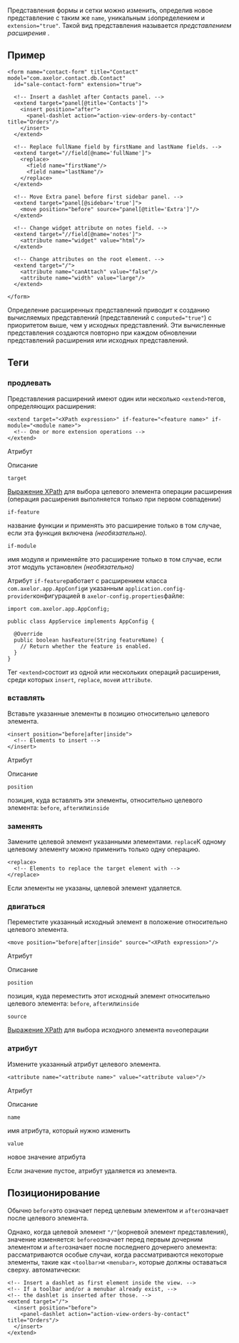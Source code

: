 Представления формы и сетки можно изменить, определив новое представление с таким же `name`, уникальным `id`определением и `extension="true"`. Такой вид представления называется _представлением расширения_ .

[](#example)Пример
------------------

    <form name="contact-form" title="Contact" model="com.axelor.contact.db.Contact"
      id="sale-contact-form" extension="true">
    
      <!-- Insert a dashlet after Contacts panel. -->
      <extend target="panel[@title='Contacts']">
        <insert position="after">
          <panel-dashlet action="action-view-orders-by-contact" title="Orders"/>
        </insert>
      </extend>
    
      <!-- Replace fullName field by firstName and lastName fields. -->
      <extend target="//field[@name='fullName']">
        <replace>
          <field name="firstName"/>
          <field name="lastName"/>
        </replace>
      </extend>
    
      <!-- Move Extra panel before first sidebar panel. -->
      <extend target="panel[@sidebar='true']">
        <move position="before" source="panel[@title='Extra']"/>
      </extend>
    
      <!-- Change widget attribute on notes field. -->
      <extend target="//field[@name='notes']">
        <attribute name="widget" value="html"/>
      </extend>
    
      <!-- Change attributes on the root element. -->
      <extend target="/">
        <attribute name="canAttach" value="false"/>
        <attribute name="width" value="large"/>
      </extend>
    
    </form>



Определение расширенных представлений приводит к созданию вычисляемых представлений (представлений с `computed="true"`) с приоритетом выше, чем у исходных представлений. Эти вычисленные представления создаются повторно при каждом обновлении представлений расширения или исходных представлений.

[](#tags)Теги
-------------

### [](#extend)продлевать

Представления расширений имеют один или несколько `<extend>`тегов, определяющих расширения:

    <extend target="<XPath expression>" if-feature="<feature name>" if-module="<module name>">
      <!-- One or more extension operations -->
    </extend>





Атрибут

Описание

`target`

[Выражение XPath](https://www.w3.org/TR/1999/REC-xpath-19991116/) для выбора целевого элемента операции расширения (операция расширения выполняется только при первом совпадении)

`if-feature`

название функции и применять это расширение только в том случае, если эта функция включена _(необязательно)._

`if-module`

имя модуля и применяйте это расширение только в том случае, если этот модуль установлен _(необязательно)_

Атрибут `if-feature`работает с расширением класса `com.axelor.app.AppConfig`и указанным `application.config-provider`конфигурацией в `axelor-config.properties`файле:

    import com.axelor.app.AppConfig;
    
    public class AppService implements AppConfig {
    
      @Override
      public boolean hasFeature(String featureName) {
        // Return whether the feature is enabled.
      }
    }



Тег `<extend>`состоит из одной или нескольких операций расширения, среди которых `insert`, `replace`, `move`и `attribute`.

### [](#insert)вставлять

Вставьте указанные элементы в позицию относительно целевого элемента.

    <insert position="before|after|inside">
      <!-- Elements to insert -->
    </insert>





Атрибут

Описание

`position`

позиция, куда вставлять эти элементы, относительно целевого элемента: `before`, `after`или`inside`

### [](#replace)заменять

Замените целевой элемент указанными элементами. `replace`К одному целевому элементу можно применить только одну операцию.

    <replace>
      <!-- Elements to replace the target element with -->
    </replace>



Если элементы не указаны, целевой элемент удаляется.

### [](#move)двигаться

Переместите указанный исходный элемент в положение относительно целевого элемента.

    <move position="before|after|inside" source="<XPath expression>"/>





Атрибут

Описание

`position`

позиция, куда переместить этот исходный элемент относительно целевого элемента: `before`, `after`или`inside`

`source`

[Выражение XPath](https://www.w3.org/TR/1999/REC-xpath-19991116/) для выбора исходного элемента `move`операции

### [](#attribute)атрибут

Измените указанный атрибут целевого элемента.

    <attribute name="<attribute name>" value="<attribute value>"/>





Атрибут

Описание

`name`

имя атрибута, который нужно изменить

`value`

новое значение атрибута

Если значение пустое, атрибут удаляется из элемента.

[](#positioning)Позиционирование
--------------------------------

Обычно `before`это означает перед целевым элементом и `after`означает после целевого элемента.

Однако, когда целевой элемент `"/"`(корневой элемент представления), значение изменяется: `before`означает перед первым дочерним элементом и `after`означает после последнего дочернего элемента: рассматриваются особые случаи, когда рассматриваются некоторые элементы, такие как `<toolbar>`и `<menubar>`, которые должны оставаться сверху. автоматически:

    <!-- Insert a dashlet as first element inside the view. -->
    <!-- If a toolbar and/or a menubar already exist, -->
    <!-- the dashlet is inserted after those. -->
    <extend target="/">
      <insert position="before">
        <panel-dashlet action="action-view-orders-by-contact" title="Orders"/>
      </insert>
    </extend>

